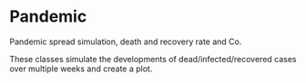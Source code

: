 # Pandemic
Pandemic spread simulation, death and recovery rate and Co.

These classes simulate the developments of dead/infected/recovered cases over multiple weeks and create a plot.
